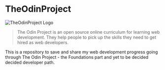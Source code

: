 # TheOdinProject

![TheOdinProject Logo]("https://github.com/e-meyer/the-odin-project/blob/main/Foundations/images/the-odin-project-logo.png")

> The Odin Project is an open source online curriculum for learning web development. They help people to pick up the skills they need to get hired as web developers.

This is a repository to save and share my web development progress going through The Odin Project - the Foundations part and yet to be decided decided developer path. 
